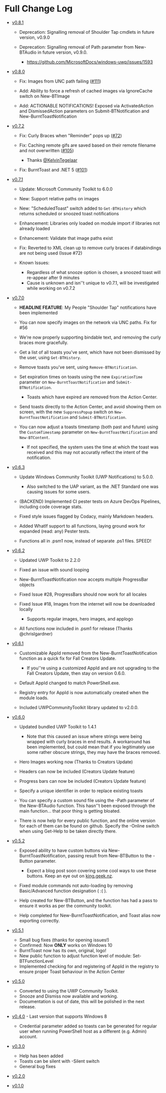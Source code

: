 # Full Change Log

- [v0.8.1](https://github.com/Windos/BurntToast/releases/download/v0.8.1/BurntToast.zip)

  - Deprecation: Signalling removal of Shoulder Tap cmdlets in future version, v0.9.0

  - Deprecation: Signalling removal of Path parameter from New-BTAudio in future version, v0.9.0.

    - https://github.com/MicrosoftDocs/windows-uwp/issues/1593

- [v0.8.0](https://github.com/Windos/BurntToast/releases/download/v0.8.0/BurntToast.zip)

  - Fix: Images from UNC path failing ([#111](https://github.com/Windos/BurntToast/issues/111))

  - Add: Ability to force a refresh of cached images via IgnoreCache switch on New-BTImage

  - Add: ACTIONABLE NOTIFICATIONS! Exposed via ActivatedAction and DismissedAction parameters on Submit-BTNotification and New-BurntToastNotification

- [v0.7.2](https://github.com/Windos/BurntToast/releases/download/v0.7.2/BurntToast.zip)

  - Fix: Curly Braces when "Reminder" pops up ([#72](https://github.com/Windos/BurntToast/issues/72))

  - Fix: Caching remote gifs are saved based on their remote filename and not overwritten ([#105](https://github.com/Windos/BurntToast/issues/105))

    - Thanks [@KelvinTegelaar](https://github.com/KelvinTegelaar)

  - Fix: BurntToast and .NET 5 ([#101](https://github.com/Windos/BurntToast/issues/101))

- [v0.7.1](https://github.com/Windos/BurntToast/releases/download/v0.7.1/BurntToast.zip)

  - Update: Microsoft Community Toolkit to 6.0.0

  - New: Support relative paths on images

  - New: "ScheduledToast" switch added to `Get-BTHistory` which returns scheduled or snoozed toast notifications

  - Enhancement: Libraries only loaded on module import if libraries not already loaded

  - Enhancement: Validate that image paths exist

  - Fix: Reverted to XML clean up to remove curly braces if databindings are not being used (Issue #72)

  - Known Issues:

    - Regardless of what snooze option is chosen, a snoozed toast will re-appear after 9 minutes
    - Cause is unknown and isn''t unique to v0.7.1, will be investigated while working on v0.7.2

- [v0.7.0](https://github.com/Windos/BurntToast/releases/download/v0.7.0/BurntToast.zip)

  - **HEADLINE FEATURE**: My People "Shoulder Tap" notifications have been implemented

  - You can now specify images on the network via UNC paths. Fix for #56

  - We're now properly supporting bindable text, and removing the curly braces more gracefully.

  - Get a list of all toasts you've sent, which have not been dismissed by the user, using `Get-BTHistory`.

  - Remove toasts you've sent, using `Remove-BTNotification`.

  - Set expiration times on toasts using the new `ExpirationTime` parameter on `New-BurntToastNotification` and `Submit-BTNotification`.

    - Toasts which have expired are removed from the Action Center.

  - Send toasts directly to the Action Center, and avoid showing them on screen, with the new `SuppressPopup` switch on `New-BurntToastNotification` and `Submit-BTNotification`.

  - You can now adjust a toasts timestamp (both past and future) using the `CustomTimestamp` parameter on `New-BurntToastNotification` and `New-BTContent`.

    - If not specified, the system uses the time at which the toast was received and this may not accuratly reflect the intent of the notification.

- [v0.6.3](https://github.com/Windos/BurntToast/releases/download/v0.6.3/BurntToast.zip)

  - Update Windows Community Toolkit (UWP Notifications) to 5.0.0.

    - Also switched to the UAP variant, as the .NET Standard one was causing issues for some users.

  - (BACKEND) Implemented CI pester tests on Azure DevOps Pipelines, including code coverage stats.

  - Fixed style issues flagged by Codacy, mainly Markdown headers.

  - Added WhatIf support to all functions, laying ground work for expanded (read: any) Pester tests.

  - Functions all in .psm1 now, instead of separate .ps1 files. SPEED!

- [v0.6.2](https://github.com/Windos/BurntToast/releases/download/v0.6.2/BurntToast.zip)

  - Updated UWP Toolkit to 2.2.0

  - Fixed an issue with sound looping

  - New-BurntToastNotification now accepts multiple ProgressBar objects

  - Fixed Issue #28, ProgressBars should now work for all locales

  - Fixed Issue #18, Images from the internet will now be downloaded locally

    - Supports regular images, hero images, and applogo

  - All functions now included in .psm1 for release (Thanks @chrislgardner)

- [v0.6.1](https://github.com/Windos/BurntToast/releases/download/v0.6.1/BurntToast.zip)

  - Customizable AppId removed from the New-BurntToastNotification function as a quick fix for Fall Creators Update.

    - If you''re using a customized AppId and are not upgrading to the Fall Creators Update, then stay on version 0.6.0.

  - Default AppId changed to match PowerShell.exe.

  - Registry entry for AppId is now automatically created when the module loads.

  - Included UWPCommunityToolkit library updated to v2.0.0.

- [v0.6.0](https://github.com/Windos/BurntToast/releases/download/v0.6.0/BurntToast.zip)

  - Updated bundled UWP Toolkit to 1.4.1

    - Note that this caused an issue where strings were being wrapped with curly braces in end results. A workaround has been implemented, but could mean that if you legitimately use some rather obscure strings, they may have the braces removed.

  - Hero Images working now (Thanks to Creators Update)

  - Headers can now be included (Creators Update feature)

  - Progress bars can now be included (Creators Update feature)

  - Specify a unique identifier in order to replace existing toasts

  - You can specify a custom sound file using the -Path parameter of the New-BTAudio function. This hasn''t been exposed through the main function... that poor thing is getting bloated.

  - There is now help for every public function, and the online version for each of them can be found on github. Specify the -Online switch when using Get-Help to be taken directly there.

- [v0.5.2](https://github.com/Windos/BurntToast/releases/download/v0.5.2/BurntToast.zip)

  - Exposed ability to have custom buttons via New-BurntToastNotification, passing result from New-BTButton to the -Button parameter.

    - Expect a blog post soon covering some cool ways to use these buttons. Keep an eye out on [king.geek.nz](http://king.geek.nz).

  - Fixed module commands not auto-loading by removing Basic/Advanced function designation ( :( ).

  - Help created for New-BTButton, and the function has had a pass to ensure it works as per the community toolkit.

  - Help completed for New-BurntToastNotification, and Toast alias now exporting correctly.

- [v0.5.1](https://github.com/Windos/BurntToast/releases/download/v0.5.1/BurntToast.zip)

  - Small bug fixes (thanks for opening issues!)
  - Confirmed: Now **ONLY** works on Windows 10
  - BurntToast now has its own, original, logo!
  - New public function to adjust function level of module: Set-BTFunctionLevel
  - Implemented checking for and registering of AppId in the registry to ensure proper Toast behaviour in the Action Center

- [v0.5.0](https://github.com/Windos/BurntToast/releases/download/v0.5.0/BurntToast.zip)

  - Converted to using the UWP Community Toolkit.
  - Snooze and Dismiss now available and working.
  - Documentation is out of date, this will be polished in the next release.

- [v0.4.0](https://github.com/Windos/BurntToast/releases/download/v0.4.0/BurntToast.zip) - Last version that supports Windows 8

  - Credential parameter added so toasts can be generated for regular user when running PowerShell host as a different (e.g. Admin) account.

- [v0.3.0](https://github.com/Windos/BurntToast/releases/download/v0.3.0/BurntToast.zip)

  - Help has been added
  - Toasts can be silent with -Silent switch
  - General bug fixes

- [v0.2.0](https://github.com/Windos/BurntToast/releases/download/v0.2.0/BurntToast.zip)

- [v0.1.0](https://github.com/Windos/BurntToast/releases/download/v0.1.0/BurntToast.zip)